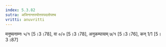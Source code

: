 ```yaml
---
index: 5.3.82
sutra: अजिनान्तस्योत्तरपदलोपश्च
vritti: anuvritti
---
```


मनुष्यनाम्नः ५/१ [5।3।78], वा  ०/० [5।3।78], अनुकम्पायाम् ७/१ [5।3।76], कन् 1/1 [5।3।87]
